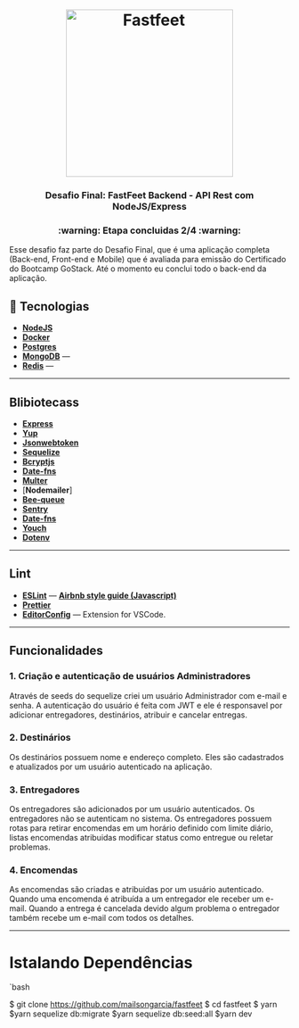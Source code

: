 
<h1 align="center">
  <img alt="Fastfeet" title="Fastfeet" src="https://raw.githubusercontent.com/Rocketseat/bootcamp-gostack-desafio-02/master/.github/logo.png" width="300px" />
</h1>
<h3 align="center">
  Desafio Final: FastFeet Backend - API Rest com NodeJS/Express
</h3>
<h3 align="center">
  :warning: Etapa concluidas 2/4 :warning:
</h3>
<p>Esse desafio faz parte do Desafio Final, que é uma aplicação completa (Back-end, Front-end e Mobile) que é avaliada para emissão do Certificado do Bootcamp GoStack. Até o momento eu conclui todo o back-end da aplicação.</p>

## :rocket: Tecnologias
- [**NodeJS**](https://nodejs.org/en/)
- [**Docker**](https://www.docker.com/)
- [**Postgres**](https://www.postgresql.org/)
- [**MongoDB**](https://www.mongodb.com/) —
- [**Redis**](https://redis.io/) —
---


## **Blibiotecass**
- [**Express**](https://expressjs.com/pt-br/)
- [**Yup**](https://github.com/jquense/yup)
- [**Jsonwebtoken**](https://www.npmjs.com/package/jsonwebtoken)
- [**Sequelize**](https://sequelize.org/)
- [**Bcryptjs**](https://www.npmjs.com/package/bcryptjs)
- [**Date-fns**](https://date-fns.org/)
- [**Multer**](https://www.npmjs.com/package/multer)
- [**Nodemailer**]
- [**Bee-queue**](https://github.com/bee-queue/bee-queue)
- [**Sentry**](https://sentry.io/)
- [**Date-fns**](https://date-fns.org/)
- [**Youch**](https://www.npmjs.com/package/youch)
- [**Dotenv**](https://www.npmjs.com/package/dotenv)

---

## **Lint**
- [**ESLint**](https://www.npmjs.com/package/eslint) — [**Airbnb style guide (Javascript)**](https://github.com/airbnb/javascript)
- [**Prettier**](https://www.npmjs.com/package/prettier)
- [**EditorConfig**]() — Extension for VSCode.

---
## **Funcionalidades**
<h3>1. Criação e autenticação de usuários Administradores</h3>
Através de seeds do sequelize criei um usuário Administrador com e-mail e senha. A autenticação do usuário é feita com JWT e ele é responsavel por adicionar entregadores, destinários, atribuir e cancelar entregas. 

<h3>2. Destinários</h3>
Os destinários possuem nome e endereço completo. Eles são cadastrados e atualizados por um usuário autenticado na aplicação. 
<h3>3. Entregadores</h3>
Os entregadores são adicionados por um usuário autenticados. Os entregadores não se autenticam no sistema. Os entregadores possuem rotas para retirar encomendas em um horário definido com limite diário, listas encomendas atribuidas  modificar status como entregue ou reletar problemas. 
<h3>4. Encomendas</h3>
As encomendas são criadas e atribuidas por um usuário autenticado. Quando uma encomenda é atribuída a um entregador ele receber um e-mail. Quando a entrega é cancelada devido algum problema o entregador também recebe um e-mail com todos os detalhes.

---
# Istalando Dependências

`bash

$ git clone https://github.com/mailsongarcia/fastfeet
$ cd fastfeet
$ yarn
$yarn sequelize db:migrate
$yarn sequelize db:seed:all
$yarn dev


```

